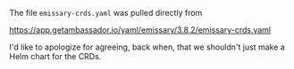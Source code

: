 The file `emissary-crds.yaml` was pulled directly from

https://app.getambassador.io/yaml/emissary/3.8.2/emissary-crds.yaml

I'd like to apologize for agreeing, back when, that we shouldn't just make a
Helm chart for the CRDs.
